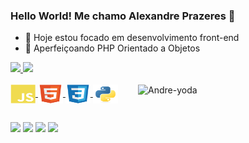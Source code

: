 ### Hello World! Me chamo Alexandre Prazeres 👋



- 🔭 Hoje estou focado em desenvolvimento front-end
- 🌱 Aperfeiçoando PHP Orientado a Objetos

<div>
  <a href="https://github.com/alexprazeres">
  <img height="180em" src="https://github-readme-stats.vercel.app/api?username=alexprazeres&show_icons=true&theme=merko&include_all_commits=true&count_private=true"/>
  <img height="180em" src="https://github-readme-stats.vercel.app/api/top-langs/?username=alexprazeres&layout=compact&langs_count=7&theme=merko"/>
</div>
  
<div style="display: inline_block"><br>
  <img align="center" alt="Andre-Js" height="30" width="40" src="https://raw.githubusercontent.com/devicons/devicon/master/icons/javascript/javascript-plain.svg">
  <img align="center" alt="Andre-HTML" height="30" width="40" src="https://raw.githubusercontent.com/devicons/devicon/master/icons/html5/html5-original.svg">
  <img align="center" alt="Andre-CSS" height="30" width="40" src="https://raw.githubusercontent.com/devicons/devicon/master/icons/css3/css3-original.svg">
  <img align="center" alt="Andre-Python" height="30" width="40" src="https://raw.githubusercontent.com/devicons/devicon/master/icons/python/python-original.svg">
  <img align="right" alt="Andre-yoda" height="150" width="300" src="https://media.discordapp.net/attachments/379056330821861378/875984923687780442/giphy.gif">
</div>
  
  
  ##
 
<div> 
  <a href="https://www.instagram.com/firmino.js/" target="_blank"><img src="https://img.shields.io/badge/-Instagram-%23E4405F?style=for-the-badge&logo=instagram&logoColor=white" target="_blank"></a>
  <a href = "mailto:andrezfirmino@gmail.com"><img src="https://img.shields.io/badge/-Gmail-%23333?style=for-the-badge&logo=gmail&logoColor=white" target="_blank"></a>
  <a href="https://www.linkedin.com/in/firmino-andr%C3%A9-0024381b6/" target="_blank"><img src="https://img.shields.io/badge/-LinkedIn-%230077B5?style=for-the-badge&logo=linkedin&logoColor=white" target="_blank"></a> 
  <a href="https://twitter.com/fluzxauz" target="_blank"><img src="https://img.shields.io/badge/Twitter-1DA1F2?style=for-the-badge&logo=twitter&logoColor=white" target="_blank"></a> 

